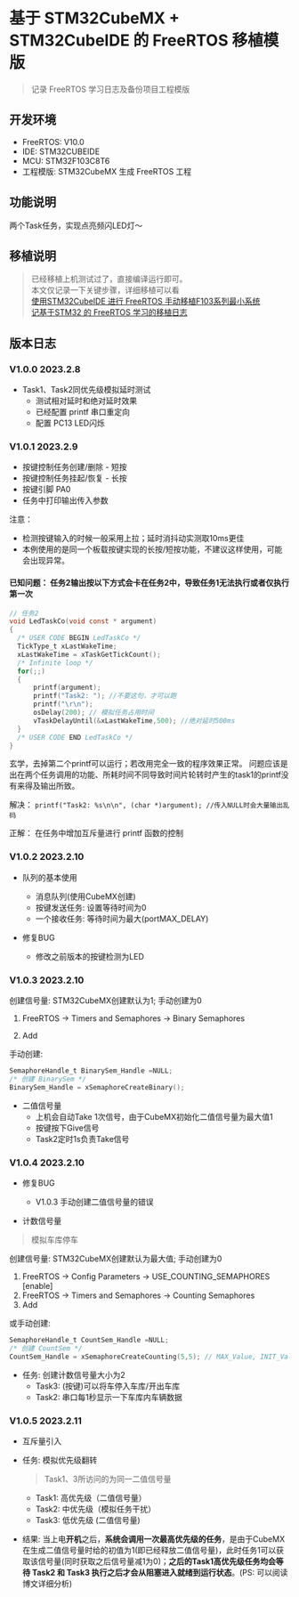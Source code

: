 # 基于 STM32CubeMX + STM32CubeIDE 的 FreeRTOS 移植模版

> 记录 FreeRTOS 学习日志及备份项目工程模版


## 开发环境

+ FreeRTOS: V10.0
+ IDE: STM32CUBEIDE
+ MCU: STM32F103C8T6
+ 工程模版: STM32CubeMX 生成 FreeRTOS 工程

## 功能说明

两个Task任务，实现点亮频闪LED灯～


## 移植说明

> 已经移植上机测试过了，直接编译运行即可。  
> 本文仅记录一下关键步骤，详细移植可以看  
> [使用STM32CubeIDE 进行 FreeRTOS 手动移植F103系列最小系统](https://suroy.cn/embeded/use-stmcubeide-for-freertos-manual-migration-of-f103-series-minimum-system.html)  
> [记基于STM32 的 FreeRTOS 学习的移植日志](https://suroy.cn/embeded/record-the-migration-log-of-freertos-learning-based-on-stm32.html)

## 版本日志

### V1.0.0 2023.2.8

+ Task1、Task2同优先级模拟延时测试
  + 测试相对延时和绝对延时效果  
  + 已经配置 printf 串口重定向
  + 配置 PC13 LED闪烁


### V1.0.1 2023.2.9

+ 按键控制任务创建/删除 - 短按
+ 按键控制任务挂起/恢复 - 长按
+ 按键引脚 PA0
+ 任务中打印输出传入参数

注意： 
+ 检测按键输入的时候一般采用上拉；延时消抖动实测取10ms更佳
+ 本例使用的是同一个板载按键实现的长按/短按功能，不建议这样使用，可能会出现异常。


#### 已知问题： 任务2输出按以下方式会卡在任务2中，导致任务1无法执行或者仅执行第一次

```c
// 任务2
void LedTaskCo(void const * argument)
{
  /* USER CODE BEGIN LedTaskCo */
  TickType_t xLastWakeTime;
  xLastWakeTime = xTaskGetTickCount();
  /* Infinite loop */
  for(;;)
  {
	  printf(argument);
	  printf("Task2: "); //不要这句，才可以跑
	  printf("\r\n");
	  osDelay(200); // 模拟任务占用时间
	  vTaskDelayUntil(&xLastWakeTime,500); //绝对延时500ms
  }
  /* USER CODE END LedTaskCo */
}
```

玄学，去掉第二个printf可以运行；若改用完全一致的程序效果正常。
问题应该是出在两个任务调用的功能、所耗时间不同导致时间片轮转时产生的task1的printf没有来得及输出所致。

解决： `printf("Task2: %s\n\n", (char *)argument); //传入NULL时会大量输出乱码`

正解： 在任务中增加互斥量进行 printf 函数的控制


### V1.0.2 2023.2.10

+ 队列的基本使用
  + 消息队列(使用CubeMX创建)
  + 按键发送任务: 设置等待时间为0
  + 一个接收任务: 等待时间为最大(portMAX_DELAY)

+ 修复BUG
  + 修改之前版本的按键检测为LED


### V1.0.3 2023.2.10

创建信号量: STM32CubeMX创建默认为1; 手动创建为0

1. FreeRTOS -> Timers and Semaphores -> Binary Semaphores

2. Add

手动创建:

```c
SemaphoreHandle_t BinarySem_Handle =NULL;
/* 创建 BinarySem */
BinarySem_Handle = xSemaphoreCreateBinary();
```

+ 二值信号量
  + 上机会自动Take 1次信号，由于CubeMX初始化二值信号量为最大值1
  + 按键按下Give信号
  + Task2定时1s负责Take信号


### V1.0.4 2023.2.10


+ 修复BUG
  + V1.0.3 手动创建二值信号量的错误

+ 计数信号量

> 模拟车库停车

创建信号量: STM32CubeMX创建默认为最大值; 手动创建为0
1. FreeRTOS -> Config Parameters -> USE_COUNTING_SEMAPHORES [enable]
2. FreeRTOS -> Timers and Semaphores -> Counting Semaphores
3. Add


或手动创建: 

```c
SemaphoreHandle_t CountSem_Handle =NULL;
/* 创建 CountSem */
CountSem_Handle = xSemaphoreCreateCounting(5,5); // MAX_Value, INIT_Value
```

+ 任务: 创建计数信号量大小为2 
  + Task3: (按键)可以将车停入车库/开出车库
  + Task2: 串口每1秒显示一下车库内车辆数据

### V1.0.5 2023.2.11

+ 互斥量引入

+ 任务: 模拟优先级翻转
  > Task1、3所访问的为同一二值信号量
  + Task1: 高优先级（二值信号量）
  + Task2: 中优先级（模拟任务干扰）
  + Task3: 低优先级 (二值信号量)

+ 结果:
  当上电**开机**之后，**系统会调用一次最高优先级的任务**，是由于CubeMX在生成二值信号量时给的初值为1(即已经释放二值信号量)，此时任务1可以获取该信号量(同时获取之后信号量减1为0)；**之后的Task1高优先级任务均会等待 Task2 和 Task3 执行之后才会从阻塞进入就绪到运行状态**。(PS: 可以阅读博文详细分析)